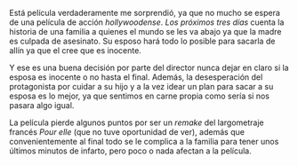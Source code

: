 Está película verdaderamente me sorprendió, ya que no mucho se espera de una película de acción *hollywoodense*.
*Los próximos tres días* cuenta la historia de una familia a quienes el mundo se les va abajo ya que la madre es culpada de asesinato.
Su esposo hará todo lo posible para sacarla de allín ya que el cree que es inocente.

Y ese es una buena decisión por parte del director nunca dejar en claro si la esposa es inocente o no hasta el final.
Además, la desesperación del protagonista por cuidar a su hijo y a la vez idear un plan para sacar a su esposa es lo mejor, ya que sentimos en carne propia como sería si nos pasara algo igual.

La película pierde algunos puntos por ser un *remake* del largometraje francés *Pour elle* (que no tuve oportunidad de ver), además que convenientemente al final todo se le complica a la familia para tener unos últimos minutos de infarto, pero poco o nada afectan a la película.
